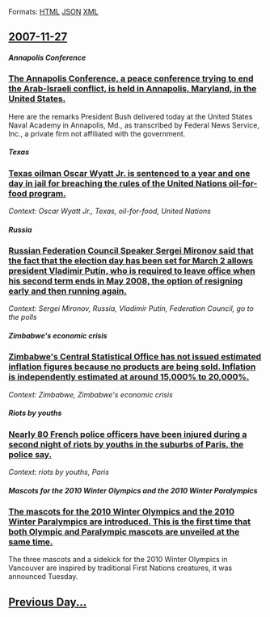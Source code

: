 
Formats: [HTML](2007/11/27/index.html)  [JSON](2007/11/27/index.json)  [XML](2007/11/27/index.xml)  

## [2007-11-27](/news/2007/11/27/index.md)

##### Annapolis Conference
### [ The Annapolis Conference, a peace conference trying to end the Arab-Israeli conflict, is held in Annapolis, Maryland, in the United States. ](/news/2007/11/27/the-annapolis-conference-a-peace-conference-trying-to-end-the-arab-israeli-conflict-is-held-in-annapolis-maryland-in-the-united-states.md)
Here are the remarks President Bush delivered today at the United States Naval Academy in Annapolis, Md., as transcribed by Federal News Service, Inc., a private firm not affiliated with the government.

##### Texas
### [ Texas oilman Oscar Wyatt Jr. is sentenced to a year and one day in jail for breaching the rules of the United Nations oil-for-food program. ](/news/2007/11/27/texas-oilman-oscar-wyatt-jr-is-sentenced-to-a-year-and-one-day-in-jail-for-breaching-the-rules-of-the-united-nations-oil-for-food-program.md)
_Context: Oscar Wyatt Jr., Texas, oil-for-food, United Nations_

##### Russia
### [ Russian Federation Council Speaker Sergei Mironov said that the fact that the election day has been set for March 2 allows president Vladimir Putin, who is required to leave office when his second term ends in May 2008, the option of resigning early and then running again. ](/news/2007/11/27/russian-federation-council-speaker-sergei-mironov-said-that-the-fact-that-the-election-day-has-been-set-for-march-2-allows-president-vladim.md)
_Context: Sergei Mironov, Russia, Vladimir Putin, Federation Council, go to the polls_

##### Zimbabwe's economic crisis
### [ Zimbabwe's Central Statistical Office has not issued estimated inflation figures because no products are being sold. Inflation is independently estimated at around 15,000% to 20,000%. ](/news/2007/11/27/zimbabwe-s-central-statistical-office-has-not-issued-estimated-inflation-figures-because-no-products-are-being-sold-inflation-is-independe.md)
_Context: Zimbabwe, Zimbabwe's economic crisis_

##### Riots by youths
### [ Nearly 80 French police officers have been injured during a second night of riots by youths in the suburbs of Paris, the police say. ](/news/2007/11/27/nearly-80-french-police-officers-have-been-injured-during-a-second-night-of-riots-by-youths-in-the-suburbs-of-paris-the-police-say.md)
_Context: riots by youths, Paris_

##### Mascots for the 2010 Winter Olympics and the 2010 Winter Paralympics
### [ The mascots for the 2010 Winter Olympics and the 2010 Winter Paralympics are introduced. This is the first time that both Olympic and Paralympic mascots are unveiled at the same time. ](/news/2007/11/27/the-mascots-for-the-2010-winter-olympics-and-the-2010-winter-paralympics-are-introduced-this-is-the-first-time-that-both-olympic-and-paral.md)
The three mascots and a sidekick for the 2010 Winter Olympics in Vancouver are inspired by traditional First Nations creatures, it was announced Tuesday. 

## [Previous Day...](/news/2007/11/26/index.md)

